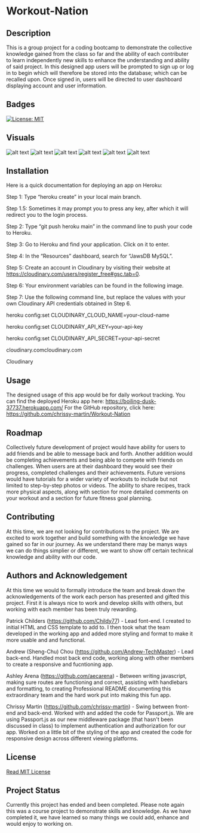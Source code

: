 # Workout-Nation

## Description
This is a group project for a coding bootcamp to demonstrate the collective knowledge gained from the class so far and the ability of each contributer to learn independently new skills to enhance the understanding and ability of said project. In this designed app users will be prompted to sign up or log in to begin which will therefore be stored into the database; which can be recalled upon. Once signed in, users will be directed to user dashboard displaying account and user information.

## Badges
[![License: MIT](https://img.shields.io/badge/License-MIT-yellow.svg)](https://opensource.org/licenses/MIT)

## Visuals
![alt text](/public/images/homepage.jpg)
![alt text](/public/images/login.jpg)
![alt text](/public/images/signup.jpg)
![alt text](/public/images/profile_input.jpg)
![alt text](/public/images/dashboard.jpg)
![alt text](/public/images/workout_input.jpg)

## Installation
Here is a quick documentation for deploying an app on Heroku:

Step 1: Type “heroku create” in your local main branch.

Step 1.5: Sometimes it may prompt you to press any key, after which it will redirect you to the login process.

Step 2: Type “git push heroku main” in the command line to push your code to Heroku.

Step 3: Go to Heroku and find your application. Click on it to enter.

Step 4: In the “Resources” dashboard, search for “JawsDB MySQL”.

Step 5: Create an account in Cloudinary by visiting their website at https://cloudinary.com/users/register_free#gsc.tab=0.

Step 6: Your environment variables can be found in the following image.

Step 7: Use the following command line, but replace the values with your own Cloudinary API credentials obtained in Step 6.

heroku config:set CLOUDINARY_CLOUD_NAME=your-cloud-name

heroku config:set CLOUDINARY_API_KEY=your-api-key

heroku config:set CLOUDINARY_API_SECRET=your-api-secret

cloudinary.comcloudinary.com

Cloudinary

## Usage
The designed usage of this app would be for daily workout tracking. You can find the deployed Heroku app here: https://boiling-dusk-37737.herokuapp.com/
For the GitHub repository, click here: https://github.com/chrissy-martin/Workout-Nation

## Roadmap
Collectively future development of project would have ability for users to add friends and be able to message back and forth. Another addition would be completing achievements and being able to compete with friends on challenges. When users are at their dashboard they would see their progress, completed challenges and their achievements. Future versions would have tutorials for a wider variety of workouts to include but not limited to step-by-step photos or videos. The ability to share recipes, track more physical aspects, along with section for more detailed comments on your workout and a section for future fitness goal planning.

## Contributing
At this time, we are not looking for contributions to the project. We are excited to work together and build something with the knowledge we have gained so far in our journey. As we understand there may be manys ways we can do things simplier or different, we want to show off certain technical knowledge and ability with our code.

## Authors and Acknowledgement
At this time we would to formally introduce the team and break down the acknowledgements of the work each person has presented and gifted this project. First it is always nice to work and develop skills with others, but working with each member has been truly rewarding.  


Patrick Childers (https://github.com/Childy77) - Lead font-end.  I created to initial HTML and CSS template to add to.  I then took what the team developed in the working app and added more styling and format to make it more usable and and functional. 

Andrew (Sheng-Chu) Chou (https://github.com/Andrew-TechMaster) - Lead back-end. Handled most back end code, working along with other members to create a responsive and fucntioning app.

Ashley Arena (https://github.com/aecarena) - Between writing javascript, making sure routes are functioning and correct, assisting with handlebars and formatting, to creating Professional README documenting this extraordinary team and the hard work put into making this fun app.

Chrissy Martin (https://github.com/chrissy-martin) - Swing between front-end and back-end. Worked with and added the code for Passport.js. We are using Passport.js as our new middleware package (that hasn't been discussed in class) to implement authentication and authorization for our app. Worked on a little bit of the styling of the app and created the code for responsive design across different viewing platforms.


## License
[Read MIT License](https://opensource.org/licenses/MIT)

## Project Status
Currently this project has ended and been completed. Please note again this was a course project to demonstrate skills and knowledge. As we have completed it, we have learned so many things we could add, enhance and would enjoy to working on.
